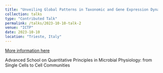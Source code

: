 ```yaml
---
title: "Unveiling Global Patterns in Taxonomic and Gene Expression Dynamics - Species Abundance Distributions and their Biological Interpretation"
collection: talks
type: "Contributed Talk"
permalink: /talks/2023-10-10-talk-2
venue: "ICTP"
date: 2023-10-10
location: "Trieste, Italy"
---
```


[More information here](https://indico.ictp.it/event/10213)

Advanced School on Quantitative Principles in Microbial Physiology: from Single Cells to Cell Communities
